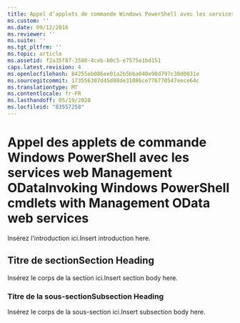 ```yaml
---
title: Appel d’applets de commande Windows PowerShell avec les services Web de gestion OData | Microsoft Docs
ms.custom: ''
ms.date: 09/12/2016
ms.reviewer: ''
ms.suite: ''
ms.tgt_pltfrm: ''
ms.topic: article
ms.assetid: f2a35f87-3580-4ceb-b0c5-e7575e1bd151
caps.latest.revision: 4
ms.openlocfilehash: 84255eb086ee01a2b5bba040e90d797c38d0031e
ms.sourcegitcommit: 173556307d45d88de31086ce776770547eece64c
ms.translationtype: MT
ms.contentlocale: fr-FR
ms.lasthandoff: 05/19/2020
ms.locfileid: "83557258"
---
```

# <a name="invoking-windows-powershell-cmdlets-with-management-odata-web-services"></a><span data-ttu-id="43328-102">Appel des applets de commande Windows PowerShell avec les services web Management OData</span><span class="sxs-lookup"><span data-stu-id="43328-102">Invoking Windows PowerShell cmdlets with Management OData web services</span></span>

<span data-ttu-id="43328-103">Insérez l'introduction ici.</span><span class="sxs-lookup"><span data-stu-id="43328-103">Insert introduction here.</span></span>

## <a name="section-heading"></a><span data-ttu-id="43328-104">Titre de section</span><span class="sxs-lookup"><span data-stu-id="43328-104">Section Heading</span></span>

<span data-ttu-id="43328-105">Insérez le corps de la section ici.</span><span class="sxs-lookup"><span data-stu-id="43328-105">Insert section body here.</span></span>

### <a name="subsection-heading"></a><span data-ttu-id="43328-106">Titre de la sous-section</span><span class="sxs-lookup"><span data-stu-id="43328-106">Subsection Heading</span></span>

<span data-ttu-id="43328-107">Insérez le corps de la sous-section ici.</span><span class="sxs-lookup"><span data-stu-id="43328-107">Insert subsection body here.</span></span>
